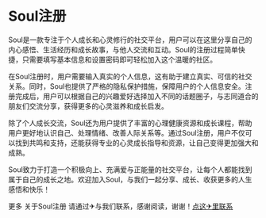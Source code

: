 # Soul注册

Soul是一款专注于个人成长和心灵修行的社交平台，用户可以在这里分享自己的内心感悟、生活经历和成长故事，与他人交流和互动。Soul的注册过程简单快捷，只需要填写基本信息和设置密码即可轻松加入这个温暖的社区。

在Soul注册时，用户需要输入真实的个人信息，这有助于建立真实、可信的社交关系。同时，Soul也提供了严格的隐私保护措施，保障用户的个人信息安全。注册完成后，用户可以根据自己的兴趣爱好选择加入不同的话题圈子，与志同道合的朋友们交流分享，获得更多的心灵滋养和成长启发。

除了个人成长交流，Soul还为用户提供了丰富的心理健康资源和成长课程，帮助用户更好地认识自己、处理情绪、改善人际关系等。通过Soul注册，用户不仅可以找到共鸣和支持，还能获得专业的心灵成长指导和资源，让自己变得更加强大和成熟。

Soul致力于打造一个积极向上、充满爱与正能量的社交平台，让每个人都能找到属于自己的成长之地。欢迎加入Soul，与我们一起分享、成长、收获更多的人生感悟和快乐！

更多 关于Soul注册 请通过✈与我们联系，感谢阅读，谢谢！[点这✈里联系](https://ss.k02.cc)